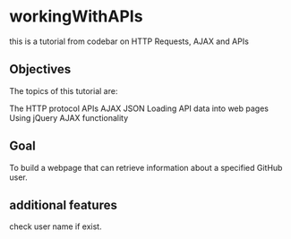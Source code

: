 # workingWithAPIs
this is a tutorial from codebar  on HTTP Requests, AJAX and APIs

## Objectives
The topics of this tutorial are: 

The HTTP protocol
APIs
AJAX
JSON
Loading API data into web pages
Using jQuery AJAX functionality

## Goal
To build a webpage that can retrieve information about a specified GitHub user.

## additional features 
check user name if exist. 

